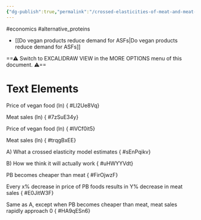 ```yaml
---
{"dg-publish":true,"permalink":"/crossed-elasticities-of-meat-and-meat-alts/","tags":["excalidraw"],"created":"2025-10-23T17:42:42.161+01:00","updated":"2025-10-23T17:42:42.166+01:00"}
---
```


#economics #alternative_proteins 

- [[Do vegan products reduce demand for ASFs\|Do vegan products reduce demand for ASFs]]

==⚠  Switch to EXCALIDRAW VIEW in the MORE OPTIONS menu of this document. ⚠==


# Text Elements
Price of vegan food (ln)
{ #Ll2Ue8Vq}


Meat sales (ln)
{ #7zSuE34y}


Price of vegan food (ln)
{ #lVCf0it5}


Meat sales (ln)
{ #trqgBxEE}


A) What a crossed elasticity 
model estimates
{ #sEnPqikv}


B) How we think it will actually work
{ #uHWYYVdt}


PB becomes cheaper than meat
{ #FirOjwzF}


Every x% decrease in price
of PB foods results in 
Y% decrease in meat sales
{ #E0JitW3F}


Same as A, except when PB becomes 
cheaper than meat, meat sales 
rapidly approach 0
{ #HA9qESn6}


